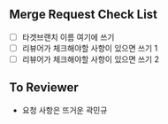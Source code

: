 ## Merge Request Check List

- [ ] 타겟브랜치 이름 여기에 쓰기
- [ ] 리뷰어가 체크해야할 사항이 있으면 쓰기 1
- [ ] 리뷰어가 체크해야할 사항이 있으면 쓰기 2

## To Reviewer

- 요청 사항은 뜨거운 곽민규